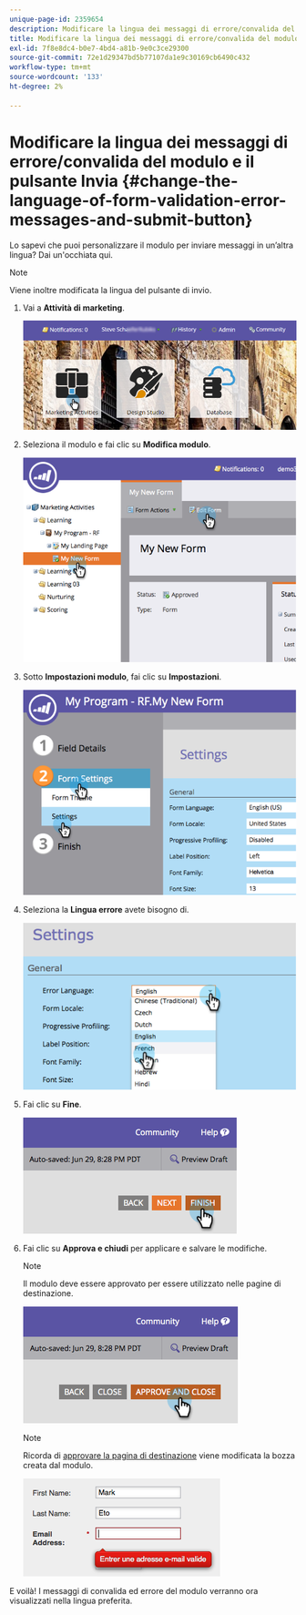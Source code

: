 ```yaml
---
unique-page-id: 2359654
description: Modificare la lingua dei messaggi di errore/convalida del modulo e il pulsante di invio - Marketo Docs - Documentazione del prodotto
title: Modificare la lingua dei messaggi di errore/convalida del modulo e il pulsante Invia
exl-id: 7f8e8dc4-b0e7-4bd4-a81b-9e0c3ce29300
source-git-commit: 72e1d29347bd5b77107da1e9c30169cb6490c432
workflow-type: tm+mt
source-wordcount: '133'
ht-degree: 2%

---
```


# Modificare la lingua dei messaggi di errore/convalida del modulo e il pulsante Invia {#change-the-language-of-form-validation-error-messages-and-submit-button}

Lo sapevi che puoi personalizzare il modulo per inviare messaggi in un’altra lingua? Dai un&#39;occhiata qui.

>[!NOTE]
>
>Viene inoltre modificata la lingua del pulsante di invio.

1. Vai a **Attività di marketing**.

   ![](assets/login-marketing-activities-6.png)

1. Seleziona il modulo e fai clic su **Modifica modulo**.

   ![](assets/image2014-9-15-12-3a47-3a46.png)

1. Sotto **Impostazioni modulo**, fai clic su **Impostazioni**.

   ![](assets/image2014-9-15-12-3a48-3a5.png)

1. Seleziona la **Lingua errore** avete bisogno di.

   ![](assets/image2014-9-15-12-3a48-3a26.png)

1. Fai clic su **Fine**.

   ![](assets/image2014-9-15-12-3a48-3a43.png)

1. Fai clic su **Approva e chiudi** per applicare e salvare le modifiche.

   >[!NOTE]
   >
   >Il modulo deve essere approvato per essere utilizzato nelle pagine di destinazione.

   ![](assets/image2014-9-15-12-3a49-3a26.png)

   >[!NOTE]
   >
   >Ricorda di [approvare la pagina di destinazione](/help/marketo/product-docs/demand-generation/landing-pages/understanding-landing-pages/approve-unapprove-or-delete-a-landing-page.md) viene modificata la bozza creata dal modulo.

   ![](assets/image2014-9-15-12-3a50-3a11.png)

E voilà! I messaggi di convalida ed errore del modulo verranno ora visualizzati nella lingua preferita.
